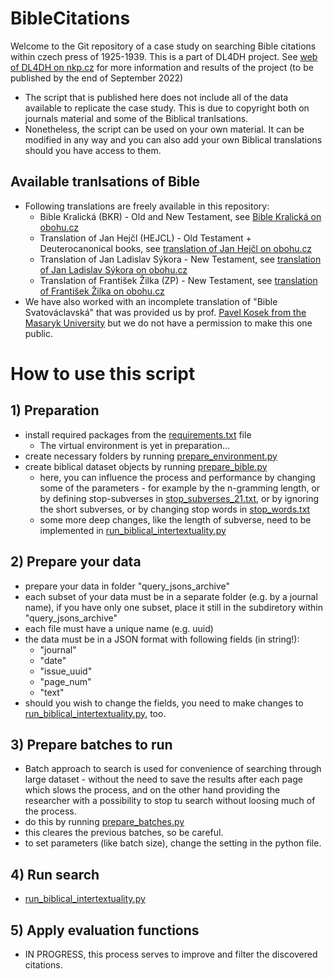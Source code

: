 # BibleCitations
Welcome to the Git repository of a case study on searching Bible citations within czech press of 1925-1939. This is a part of DL4DH project.
See [web of DL4DH on nkp.cz](https://dl4dh.nkp.cz) for more information and results of the project (to be published by the end of September 2022)

- The script that is published here does not include all of the data available to replicate the case study. This is due to copyright both on journals material and some of the Biblical tranlsations.
- Nonetheless, the script can be used on your own material. It can be modified in any way and you can also add your own Biblical translations should you have access to them.

## Available tranlsations of Bible
- Following translations are freely available in this repository:
    - Bible Kralická (BKR) - Old and New Testament, see [Bible Kralická on obohu.cz](https://obohu.cz/bible/index.php?k=Gn&kap=1&styl=BKR)
    - Translation of Jan Hejčl (HEJCL) - Old Testament + Deuterocanonical books, see [translation of Jan Hejčl on obohu.cz](https://obohu.cz/bible/index.php?styl=HEJCL&k=Gn&kap=1)
    - Translation of Jan Ladislav Sýkora - New Testament, see [translation of Jan Ladislav Sýkora on obohu.cz](https://obohu.cz/bible/index.php?k=Mt&kap=1&styl=SYK)
    - Translation of František Žilka (ZP) - New Testament, see [translation of František Žilka on obohu.cz](https://obohu.cz/bible/index.php?styl=ZP&k=Mt&kap=1)
- We have also worked with an incomplete translation of "Bible Svatováclavská" that was provided us by prof. [Pavel Kosek from the Masaryk University](https://www.muni.cz/lide/4755-pavel-kosek) but we do not have a permission to make this one public.

# How to use this script

## 1) Preparation
- install required packages from the [requirements.txt](https://github.com/DigilabNLCR/BibleCitations/blob/main/requirements.txt) file
    - The virtual environment is yet in preparation...
- create necessary folders by running [prepare_environment.py](https://github.com/DigilabNLCR/BibleCitations/blob/main/prepare_environment.py)
- create biblical dataset objects by running [prepare_bible.py](https://github.com/DigilabNLCR/BibleCitations/blob/main/prepare_bible.py)
    - here, you can influence the process and performance by changing some of the parameters - for example by the n-gramming length, or by defining stop-subverses in [stop_subverses_21.txt](https://github.com/DigilabNLCR/BibleCitations/blob/main/stop_subverses_21.txt), or by ignoring the short subverses, or by changing stop words in [stop_words.txt](https://github.com/DigilabNLCR/BibleCitations/blob/main/stop_words.txt)
    - some more deep changes, like the length of subverse, need to be implemented in [run_biblical_intertextuality.py](https://github.com/DigilabNLCR/BibleCitations/blob/main/run_biblical_intertextuality.py)

## 2) Prepare your data
- prepare your data in folder "query_jsons_archive"
- each subset of your data must be in a separate folder (e.g. by a journal name), if you have only one subset, place it still in the subdiretory within "query_jsons_archive"
- each file must have a unique name (e.g. uuid)
- the data must be in a JSON format with following fields (in string!):
    - "journal"
    - "date"
    - "issue_uuid"
    - "page_num"
    - "text"
- should you wish to change the fields, you need to make changes to [run_biblical_intertextuality.py](https://github.com/DigilabNLCR/BibleCitations/blob/main/run_biblical_intertextuality.py), too.

## 3) Prepare batches to run
- Batch approach to search is used for convenience of searching through large dataset - without the need to save the results after each page which slows the process, and on the other hand providing the researcher with a possibility to stop tu search without loosing much of the process.
- do this by running [prepare_batches.py](https://github.com/DigilabNLCR/BibleCitations/blob/main/prepare_batches.py)
- this cleares the previous batches, so be careful.
- to set parameters (like batch size), change the setting in the python file.

## 4) Run search
- [run_biblical_intertextuality.py](https://github.com/DigilabNLCR/BibleCitations/blob/main/run_biblical_intertextuality.py)

## 5) Apply evaluation functions
- IN PROGRESS, this process serves to improve and filter the discovered citations.
